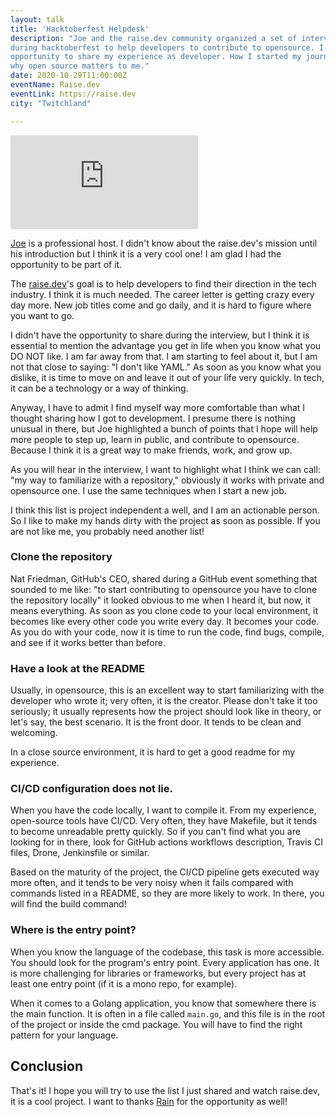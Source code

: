 ```yaml
---
layout: talk
title: 'Hacktoberfest Helpdesk'
description: "Joe and the raise.dev community organized a set of interviews
during hacktoberfest to help developers to contribute to opensource. I had the
opportunity to share my experience as developer. How I started my journey and
why open source matters to me."
date: 2020-10-29T11:00:00Z
eventName: Raise.dev
eventLink: https://raise.dev
city: "Twitchland"

---
```


<div class="embed-responsive embed-responsive-16by9 mb-3">
    <iframe
        class="embed-responsive-item"
        src="https://player.twitch.tv/?video=v785377719&parent=gianarb.it&autoplay=false"
        frameborder="0"
        scrolling="no"
        allowfullscreen="true">
    </iframe>
</div>

[Joe](https://twitter.com/jna_sh) is a professional host. I didn't know about
the raise.dev's mission until his introduction but I think it is a very cool
one! I am glad I had the opportunity to be part of it.

The [raise.dev](https://raise.dev)'s goal is to help developers to find their
direction in the tech industry. I think it is much needed. The career letter is
getting crazy every day more. New job titles come and go daily, and it is hard
to figure where you want to go.

I didn't have the opportunity to share during the interview, but I think it is
essential to mention the advantage you get in life when you know what you DO NOT
like. I am far away from that. I am starting to feel about it, but I am not that
close to saying: "I don't like YAML." As soon as you know what you dislike, it
is time to move on and leave it out of your life very quickly. In tech, it can
be a technology or a way of thinking.

Anyway, I have to admit I find myself way more comfortable than what I thought
sharing how I got to development. I presume there is nothing unusual in there,
but Joe highlighted a bunch of points that I hope will help more people to step
up, learn in public, and contribute to opensource. Because I think it is a great
way to make friends, work, and grow up.

As you will hear in the interview, I want to highlight what I think we can call:
"my way to familiarize with a repository," obviously it works with private and
opensource one. I use the same techniques when I start a new job.

I think this list is project independent a well, and I am an actionable person.
So I like to make my hands dirty with the project as soon as possible. If you
are not like me, you probably need another list!

### Clone the repository

Nat Friedman, GitHub's CEO, shared during a GitHub event something that sounded
to me like: "to start contributing to opensource you have to clone the
repository locally" it looked obvious to me when I heard it, but now, it means
everything. As soon as you clone code to your local environment, it becomes like
every other code you write every day. It becomes your code. As you do with your
code, now it is time to run the code, find bugs, compile, and see if it works
better than before.

### Have a look at the README

Usually, in opensource, this is an excellent way to start familiarizing with the
developer who wrote it; very often, it is the creator. Please don't take it too
seriously; it usually represents how the project should look like in theory, or
let's say, the best scenario. It is the front door. It tends to be clean and
welcoming.

In a close source environment, it is hard to get a good readme for my
experience.

### CI/CD configuration does not lie.

When you have the code locally, I want to compile it. From my experience,
open-source tools have CI/CD. Very often, they have Makefile, but it tends to
become unreadable pretty quickly. So if you can't find what you are looking for
in there, look for GitHub actions workflows description, Travis CI files, Drone,
Jenkinsfile or similar.

Based on the maturity of the project, the CI/CD pipeline gets executed way more
often, and it tends to be very noisy when it fails compared with commands listed
in a README, so they are more likely to work. In there, you will find the build
command!

### Where is the entry point?

When you know the language of the codebase, this task is more accessible. You
should look for the program's entry point. Every application has one. It is more
challenging for libraries or frameworks, but every project has at least one
entry point (if it is a mono repo, for example).

When it comes to a Golang application, you know that somewhere there is the main
function. It is often in a file called `main.go`, and this file is in the root of
the project or inside the cmd package. You will have to find the right pattern
for your language.

## Conclusion

That's it! I hope you will try to use the list I just shared and watch
raise.dev, it is a cool project. I want to thanks
[Rain](https://twitter.com/rainleander) for the opportunity as well!
